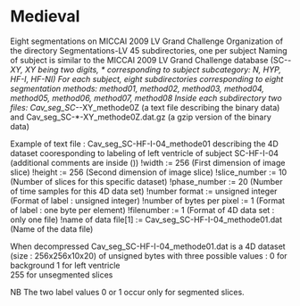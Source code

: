 # Medieval
Eight segmentations on MICCAI 2009 LV Grand Challenge
Organization of the directory Segmentations-LV
45 subdirectories, one per subject
Naming of subject is similar to the MICCAI 2009 LV Grand Challenge database (SC-*-XY, XY being two digits, * corresponding to subject subcategory: N, HYP, HF-I, HF-NI) 
For each subject, eight subdirectories corresponding to eight segmentation methods: method01, method02, method03, method04, method05, method06, method07, method08
Inside each subdirectory two files: Cav_seg_SC-*-XY_methode0Z (a text file describing the binary data) and Cav_seg_SC-*-XY_methode0Z.dat.gz (a gzip version of the binary data)

Example of text file : Cav_seg_SC-HF-I-04_methode01 describing the 4D dataset cooresponding to labeling of left ventricle of subject SC-HF-I-04 (additional comments are inside ())
!width := 256                                                    (First dimension of image slice)
!height := 256                                                   (Second dimension of image slice)
!slice_number := 10                                              (Number of slices for this specific dataset)
!phase_number := 20                                              (Number of time samples for this 4D data set)
!number format := unsigned integer                               (Format of label : unsigned integer)
!number of bytes per pixel := 1                                  (Format of label : one byte per element)
!filenumber := 1                                                 (Format of 4D data set : only one file)
!name of data file[1] := Cav_seg_SC-HF-I-04_methode01.dat        (Name of the data file)

When decompressed Cav_seg_SC-HF-I-04_methode01.dat is a 4D dataset (size : 256x256x10x20) of unsigned bytes with three possible values : 
0 for background
1 for left ventricle  
255 for unsegmented slices

NB The two label values 0 or 1 occur only for segmented slices.


